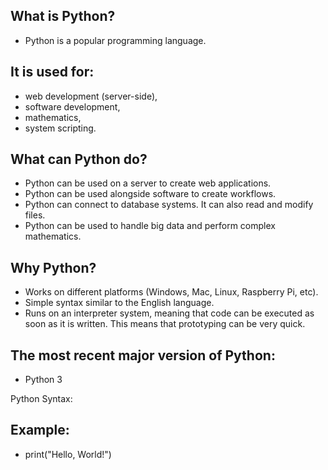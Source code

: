 What is Python?
--
* Python is a popular programming language.

It is used for:
--
* web development (server-side),
* software development,
* mathematics,
* system scripting.

What can Python do?
--
* Python can be used on a server to create web applications.
* Python can be used alongside software to create workflows.
* Python can connect to database systems. It can also read and modify files.
* Python can be used to handle big data and perform complex mathematics.

Why Python?
--
* Works on different platforms (Windows, Mac, Linux, Raspberry Pi, etc).
* Simple syntax similar to the English language.
* Runs on an interpreter system, meaning that code can be executed as soon as it is written. This means that prototyping can be very quick.

The most recent major version of Python:
--
* Python 3

Python Syntax:

Example:
--
* print("Hello, World!")
